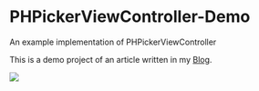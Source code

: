 # PHPickerViewController-Demo
An example implementation of PHPickerViewController

This is a demo project of an article written in my [Blog](https://samisays11.github.io/posts/PHImagePicker/).  

![](https://samisays11.github.io/assets/img/phpicker.png)
